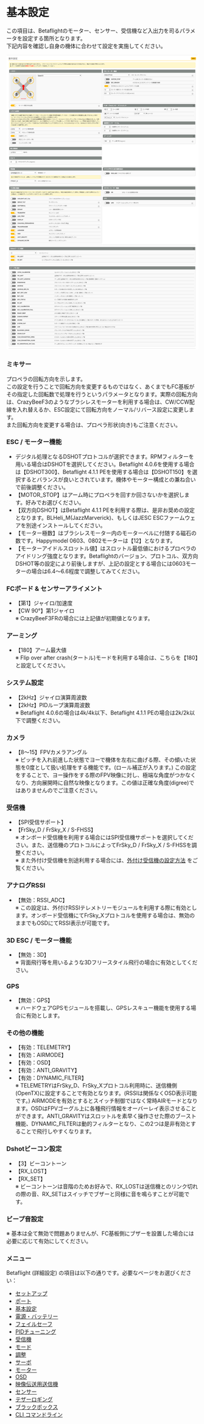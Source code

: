 # 基本設定
この項目は、Betaflightのモーター、センサー、受信機など入出力を司るパラメータを設定する箇所となります。  
下記内容を確認し自身の機体に合わせて設定を実施してください。


![Betaflight 02](images/BF02m.png)


### ミキサー
プロペラの回転方向を示します。  
この設定を行うことで回転方向を変更するものではなく、あくまでもFC基板がその指定した回転数で処理を行うというパラメータとなります。実際の回転方向は、CrazyBeeF3のようなブラシレスモーターを利用する場合は、CW/CCW配線を入れ替えるか、ESC設定にて回転方向をノーマル/リバース設定に変更します。  
また回転方向を変更する場合は、プロペラ形状(向き)もご注意ください。


### ESC / モーター機能
* デジタル処理となるDSHOTプロトコルが選択できます。RPMフィルターを用いる場合はDSHOTを選択してください。Betaflight 4.0.6を使用する場合は【DSHOT300】、Betaflight 4.1.1 PEを使用する場合は【DSHOT150】を選択するとバランスが良いとされています。機体やモーター構成との兼ね合いで前後調整ください。
* 【MOTOR_STOP】はアーム時にプロペラを回すか回さないかを選択します。好みでお選びください。
* 【双方向DSHOT】はBetaflight 4.1.1 PEを利用する際は、是非お奨めの設定となります。BLHeli_M(JazzMarverick)、もしくはJESC ESCファームウェアを別途インストールしてください。
* 【モーター極数】はブラシレスモーター内のモーターベルに付随する磁石の数です。Happymodel 0603、0802モーターは【12】となります。
* 【モーターアイドルスロットル値】はスロットル最低値におけるプロペラのアイドリング強度となります。Betaflightのバージョン、プロトコル、双方向DSHOT等の設定により前後しますが、上記の設定とする場合には0603モーターの場合は6.4～6.6程度で調整してみてください。


### FCボード & センサーアライメント
* 【第1】ジャイロ/加速度
* 【CW 90°】第1ジャイロ  
※ CrazyBeeF3FRの場合には上記値が初期値となります。


### アーミング
* 【180】アーム最大値  
※ Flip over after crash(タートル)モードを利用する場合は、こちらを【180】と設定してください。


### システム設定
* 【2kHz】ジャイロ演算周波数
* 【2kHz】PIDループ演算周波数  
※ Betaflight 4.0.6の場合は4k/4k以下、Betaflight 4.1.1 PEの場合は2k/2k以下で調整ください。


### カメラ
* 【8～15】FPVカメラアングル  
※ ピッチを入れ前進した状態でヨーで機体を左右に曲げる際、その傾いた状態を0度として扱い処理をする機能です。(ロール補正が入ります。) この設定をすることで、ヨー操作をする際のFPV映像に対し、極端な角度がつかなくなり、方向展開時に自然な映像となります。この値は正確な角度(digree)ではありませんのでご注意ください。


### 受信機
* 【SPI受信サポート】
* 【FrSky_D / FrSky_X / S-FHSS】  
※ オンボード受信機を利用する場合にはSPI受信機サポートを選択してください。また、送信機のプロトコルによってFrSky_D / FrSky_X / S-FHSSを調整ください。  
※ また外付け受信機を別途利用する場合には、[外付け受信機の設定方法](HowtouseExternalrecevieronCrazybeeF3flightcontroller.pdf) をご覧ください。


### アナログRSSI
* 【無効：RSSI_ADC】  
※ この設定は、外付けRSSIテレメトリーモジュールを利用する際に有効とします。オンボード受信機にてFrSky_Xプロトコルを使用する場合は、無効のままでもOSDにてRSSI表示が可能です。


### 3D ESC / モーター機能
* 【無効：3D】  
※ 背面飛行等を用いるような3Dフリースタイル飛行の場合に有効としてください。


### GPS
* 【無効：GPS】  
※ ハードウェアGPSモジュールを搭載し、GPSレスキュー機能を使用する場合に有効とします。


### その他の機能
* 【有効：TELEMETRY】
* 【有効：AIRMODE】
* 【有効：OSD】
* 【有効：ANTI_GRAVITY】
* 【有効：DYNAMIC_FILTER】  
※ TELEMETRYはFrSky_D、FrSky_Xプロトコル利用時に、送信機側(OpenTX)に設定することで有効となります。(RSSIは関係なくOSD表示可能です。) AIRMODEを有効とするとスイッチ制御ではなく常時AIRモードとなります。OSDはFPVゴーグル上に各種飛行情報をオーバーレイ表示させることができます。ANTI_GRAVITYはスロットルを素早く操作させた際のブースト機能、DYNAMIC_FILTERは動的フィルターとなり、この2つは是非有効とすることで飛行しやすくなります。


### Dshotビーコン設定
* 【3】ビーコントーン
* 【RX_LOST】
* 【RX_SET】  
※ ビーコントーンは音階のためお好みで、RX_LOSTは送信機とのリンク切れの際の音、RX_SETはスイッチでブザーと同様に音を鳴らすことが可能です。


### ビープ音設定
※ 基本は全て無効で問題ありませんが、FC基板側にブザーを設置した場合には必要に応じて有効にしてください。


### メニュー
Betaflight (詳細設定) の項目は以下の通りです。必要なページをお選びください：  

* [セットアップ](Betaflight%20-%20CrazyBeeF3FR.md)
* [ポート](Betaflight%20-%20CrazyBeeF3_Port.md)
* [基本設定](Betaflight%20-%20CrazyBeeF3_BaseSetting.md)
* [電源・バッテリー](Betaflight%20-%20CrazyBeeF3_Battery.md)
* [フェイルセーフ](Betaflight%20-%20CrazyBeeF3_failsafe.md)
* [PIDチューニング](Betaflight%20-%20CrazyBeeF3_PID.md)
* [受信機](Betaflight%20-%20CrazyBeeF3_Reciever.md)
* [モード](Betaflight%20-%20CrazyBeeF3_Mode.md)
* [調整](Betaflight%20-%20CrazyBeeF3_Addjust.md)
* [サーボ](Betaflight%20-%20CrazyBeeF3_Servo.md)
* [モーター](Betaflight%20-%20CrazyBeeF3_Motor.md)
* [OSD](Betaflight%20-%20CrazyBeeF3_OSD.md)
* [映像伝送用送信機](Betaflight%20-%20CrazyBeeF3_VTX.md)
* [センサー](Betaflight%20-%20CrazyBeeF3_Sensor.md)
* [テザーロギング](Betaflight%20-%20CrazyBeeF3_logging.md)
* [ブラックボックス](Betaflight%20-%20CrazyBeeF3_Blackbox.md)
* [CLI コマンドライン](Betaflight%20-%20CrazyBeeF3_CLI.md)

